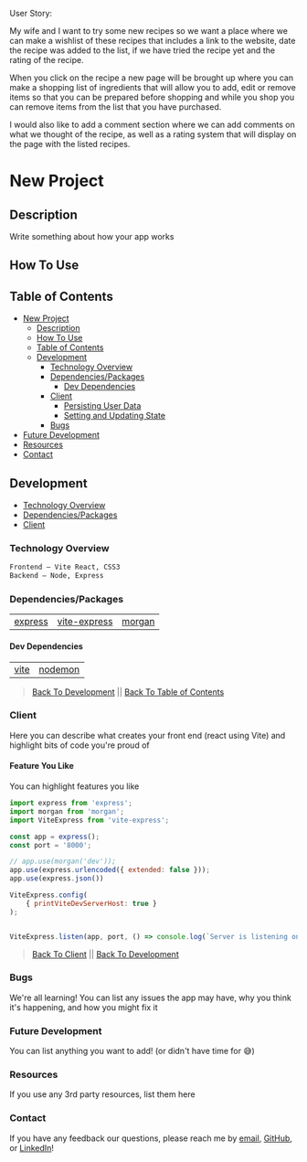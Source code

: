 User Story:

My wife and I want to try some new recipes so we want  a place where we can make a wishlist of  these recipes that includes a link to the website, date the recipe was added to the list, if we have tried the recipe yet and the rating of the recipe.

When you click on the recipe a new page will be brought up where you can make a shopping list of ingredients that will allow you to add, edit or remove items so that you can be prepared before shopping and while you shop you can remove items from the list that you have purchased.

I would also like to add a comment section where we can add comments on what we thought of the recipe, as well as a rating system that will display on the page with the listed recipes.


# New Project

<!-- This is how you would show a photo -->
<!-- ![App hero image](/public/assets/img/readme/app.png) -->

## Description

Write something about how your app works

&NewLine;
&NewLine;

## How To Use

## Table of Contents

- [New Project](#new-project)
  - [Description](#description)
  - [How To Use](#how-to-use)
  - [Table of Contents](#table-of-contents)
  - [Development](#development)
    - [Technology Overview](#technology-overview)
    - [Dependencies/Packages](#dependenciespackages)
      - [Dev Dependencies](#dev-dependencies)
    - [Client](#client)
      - [Persisting User Data](#persisting-user-data)
      - [Setting and Updating State](#setting-and-updating-state)
    - [Bugs](#bugs)
- [Future Development](#future-development)
- [Resources](#resources)
- [Contact](#contact)

## Development

- [Technology Overview](#technology-overview)
- [Dependencies/Packages](#dependenciespackages)
- [Client](#client)

### Technology Overview

&NewLine;
&NewLine;

```sh
Frontend – Vite React, CSS3 
Backend – Node, Express
```

&NewLine;
&NewLine;

### Dependencies/Packages

&NewLine;
&NewLine;

<!-- This is how you make a table -->

| | | |
| ------ | ------ | ------ |
| [express](https://www.npmjs.com/package/express) | [vite-express](https://www.npmjs.com/package/vite-express) | [morgan](https://www.npmjs.com/package/morgan) |

&NewLine;
&NewLine;

#### Dev Dependencies

&NewLine;
&NewLine;

| | |
| ------ | ------ |
| [vite](https://www.npmjs.com/package/vite) | [nodemon](https://www.npmjs.com/package/nodemon) |

&NewLine;
&NewLine;

> [Back To Development](#development) || [Back To Table of Contents](#table-of-contents)

### Client

Here you can describe what creates your front end (react using Vite) and highlight bits of code you're proud of

&NewLine;
&NewLine;

#### Feature You Like

You can highlight features you like

<!-- this is how you make coding snippets -->

``` js
import express from 'express';
import morgan from 'morgan';
import ViteExpress from 'vite-express';

const app = express();
const port = '8000';

// app.use(morgan('dev'));
app.use(express.urlencoded({ extended: false }));
app.use(express.json())

ViteExpress.config(
    { printViteDevServerHost: true }
);


ViteExpress.listen(app, port, () => console.log(`Server is listening on http://localhost:${port}`));
```

> [Back To Client](#client) || [Back To Development](#development)



### Bugs

We're all learning! You can list any issues the app may have, why you think it's happening, and how you might fix it 

### Future Development

You can list anything you want to add! (or didn't have time for 😅)

### Resources

If you use any 3rd party resources, list them here

### Contact

If you have any feedback our questions, please reach me by [email](example@outlook.com), [GitHub](https://github.com/MyUserName), or [LinkedIn](https://www.linkedin.com/)!